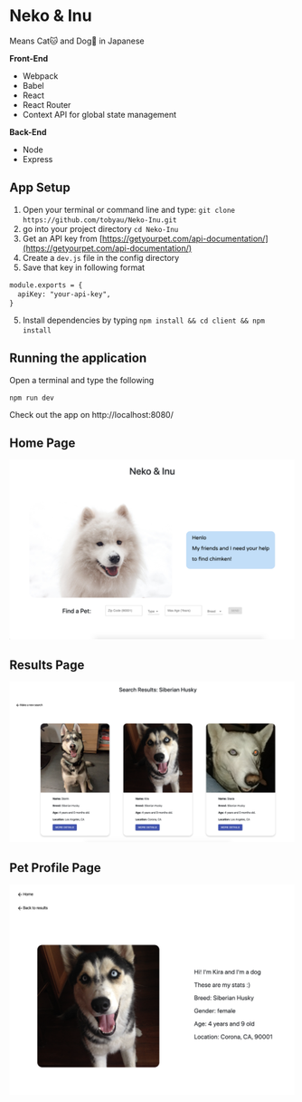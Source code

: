# Neko & Inu
Means Cat🐱 and Dog🐶 in Japanese 
     

**Front-End**
- Webpack
- Babel 
- React
- React Router
- Context API for global state management 

**Back-End**
- Node
- Express 


## App Setup 
1. Open your terminal or command line and type: `git clone https://github.com/tobyau/Neko-Inu.git`
2. go into your project directory `cd Neko-Inu`
3. Get an API key from [https://getyourpet.com/api-documentation/](https://getyourpet.com/api-documentation/)
4. Create a `dev.js` file in the config directory
4. Save that key in following format
```
module.exports = {
  apiKey: "your-api-key",
}
```
5. Install dependencies by typing `npm install && cd client && npm install` 


## Running the application
Open a terminal and type the following 
```
npm run dev 
```

Check out the app on http://localhost:8080/ 
<br>

## Home Page
![home](./client/src/assets/home_page.png)
<br>

## Results Page
![list](./client/src/assets/pet-list.png)
<br>

## Pet Profile Page
![profile](./client/src/assets/pet-profile.png)